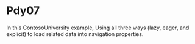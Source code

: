 # Pdy07
In this ContosoUniversity example, Using all three ways (lazy, eager, and explicit) to load related data into navigation properties.
